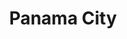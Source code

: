 ---
title:			"Panama City"
post_path:	2016-05-10-panama-city
date_start:	2016_05_10
date_end:		2016_05_14
metadata:
  - year: 2016
  - airports:
      - IAD
      - PTY
  - airlines:
      - United
  - cities:
      - Panama City
  - countries:
      - Panama
  - continents:
      - North America
photos:
  - ext:		01.jpg
    class:	vertical
---